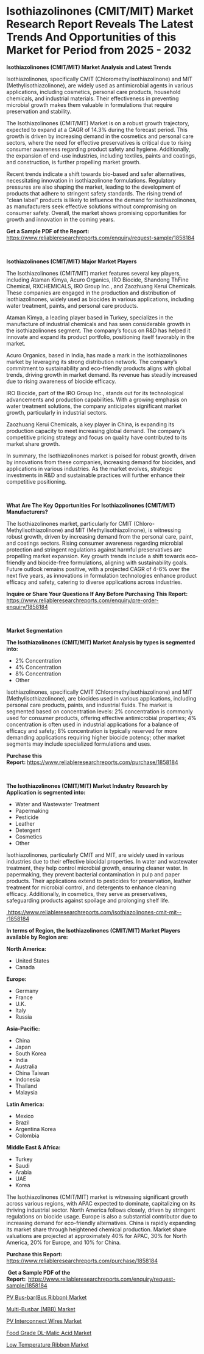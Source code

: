 <p><h1>Isothiazolinones (CMIT/MIT) Market Research Report Reveals The Latest Trends And Opportunities of this Market for Period from 2025 - 2032</h1></p><p><strong>Isothiazolinones (CMIT/MIT) Market Analysis and Latest Trends</strong></p>
<p><p>Isothiazolinones, specifically CMIT (Chloromethylisothiazolinone) and MIT (Methylisothiazolinone), are widely used as antimicrobial agents in various applications, including cosmetics, personal care products, household chemicals, and industrial materials. Their effectiveness in preventing microbial growth makes them valuable in formulations that require preservation and stability.</p><p>The Isothiazolinones (CMIT/MIT) Market is on a robust growth trajectory, expected to expand at a CAGR of 14.3% during the forecast period. This growth is driven by increasing demand in the cosmetics and personal care sectors, where the need for effective preservatives is critical due to rising consumer awareness regarding product safety and hygiene. Additionally, the expansion of end-use industries, including textiles, paints and coatings, and construction, is further propelling market growth.</p><p>Recent trends indicate a shift towards bio-based and safer alternatives, necessitating innovation in isothiazolinone formulations. Regulatory pressures are also shaping the market, leading to the development of products that adhere to stringent safety standards. The rising trend of "clean label" products is likely to influence the demand for isothiazolinones, as manufacturers seek effective solutions without compromising on consumer safety. Overall, the market shows promising opportunities for growth and innovation in the coming years.</p></p>
<p><strong>Get a Sample PDF of the Report:&nbsp;</strong> <a href="https://www.reliableresearchreports.com/enquiry/request-sample/1858184?utm_campaign=34&utm_medium=2&utm_source=Github&utm_content=ia&utm_term=03022025&utm_id=isothiazolinones-cmitmit">https://www.reliableresearchreports.com/enquiry/request-sample/1858184</a></p>
<p>&nbsp;</p>
<p><strong>Isothiazolinones (CMIT/MIT) Major Market Players</strong></p>
<p><p>The Isothiazolinones (CMIT/MIT) market features several key players, including Ataman Kimya, Acuro Organics, IRO Biocide, Shandong ThFine Chemical, RXCHEMICALS, IRO Group Inc., and Zaozhuang Kerui Chemicals. These companies are engaged in the production and distribution of isothiazolinones, widely used as biocides in various applications, including water treatment, paints, and personal care products.</p><p>Ataman Kimya, a leading player based in Turkey, specializes in the manufacture of industrial chemicals and has seen considerable growth in the isothiazolinones segment. The company’s focus on R&D has helped it innovate and expand its product portfolio, positioning itself favorably in the market.</p><p>Acuro Organics, based in India, has made a mark in the isothiazolinones market by leveraging its strong distribution network. The company’s commitment to sustainability and eco-friendly products aligns with global trends, driving growth in market demand. Its revenue has steadily increased due to rising awareness of biocide efficacy.</p><p>IRO Biocide, part of the IRO Group Inc., stands out for its technological advancements and production capabilities. With a growing emphasis on water treatment solutions, the company anticipates significant market growth, particularly in industrial sectors.</p><p>Zaozhuang Kerui Chemicals, a key player in China, is expanding its production capacity to meet increasing global demand. The company’s competitive pricing strategy and focus on quality have contributed to its market share growth.</p><p>In summary, the Isothiazolinones market is poised for robust growth, driven by innovations from these companies, increasing demand for biocides, and applications in various industries. As the market evolves, strategic investments in R&D and sustainable practices will further enhance their competitive positioning.</p></p>
<p>&nbsp;</p>
<p><strong>What Are The Key Opportunities For Isothiazolinones (CMIT/MIT) Manufacturers?</strong></p>
<p><p>The Isothiazolinones market, particularly for CMIT (Chloro-Methylisothiazolinone) and MIT (Methylisothiazolinone), is witnessing robust growth, driven by increasing demand from the personal care, paint, and coatings sectors. Rising consumer awareness regarding microbial protection and stringent regulations against harmful preservatives are propelling market expansion. Key growth trends include a shift towards eco-friendly and biocide-free formulations, aligning with sustainability goals. Future outlook remains positive, with a projected CAGR of 4-6% over the next five years, as innovations in formulation technologies enhance product efficacy and safety, catering to diverse applications across industries.</p></p>
<p><strong>Inquire or Share Your Questions If Any Before Purchasing This Report:</strong> <a href="https://www.reliableresearchreports.com/enquiry/pre-order-enquiry/1858184?utm_campaign=34&utm_medium=2&utm_source=Github&utm_content=ia&utm_term=03022025&utm_id=isothiazolinones-cmitmit">https://www.reliableresearchreports.com/enquiry/pre-order-enquiry/1858184</a></p>
<p>&nbsp;</p>
<p><strong>Market Segmentation</strong></p>
<p><strong>The Isothiazolinones (CMIT/MIT) Market Analysis by types is segmented into:</strong></p>
<p><ul><li>2% Concentration</li><li>4% Concentration</li><li>8% Concentration</li><li>Other</li></ul></p>
<p><p>Isothiazolinones, specifically CMIT (Chloromethylisothiazolinone) and MIT (Methylisothiazolinone), are biocides used in various applications, including personal care products, paints, and industrial fluids. The market is segmented based on concentration levels: 2% concentration is commonly used for consumer products, offering effective antimicrobial properties; 4% concentration is often used in industrial applications for a balance of efficacy and safety; 8% concentration is typically reserved for more demanding applications requiring higher biocide potency; other market segments may include specialized formulations and uses.</p></p>
<p><strong>Purchase this Report:&nbsp;</strong><a href="https://www.reliableresearchreports.com/purchase/1858184?utm_campaign=34&utm_medium=2&utm_source=Github&utm_content=ia&utm_term=03022025&utm_id=isothiazolinones-cmitmit">https://www.reliableresearchreports.com/purchase/1858184</a></p>
<p>&nbsp;</p>
<p><strong>The Isothiazolinones (CMIT/MIT) Market Industry Research by Application is segmented into:</strong></p>
<p><ul><li>Water and Wastewater Treatment</li><li>Papermaking</li><li>Pesticide</li><li>Leather</li><li>Detergent</li><li>Cosmetics</li><li>Other</li></ul></p>
<p><p>Isothiazolinones, particularly CMIT and MIT, are widely used in various industries due to their effective biocidal properties. In water and wastewater treatment, they help control microbial growth, ensuring cleaner water. In papermaking, they prevent bacterial contamination in pulp and paper products. Their applications extend to pesticides for preservation, leather treatment for microbial control, and detergents to enhance cleaning efficacy. Additionally, in cosmetics, they serve as preservatives, safeguarding products against spoilage and prolonging shelf life.</p></p>
<p><a href="https://www.reliableresearchreports.com/isothiazolinones-cmit-mit--r1858184?utm_campaign=34&utm_medium=2&utm_source=Github&utm_content=ia&utm_term=03022025&utm_id=isothiazolinones-cmitmit">&nbsp;https://www.reliableresearchreports.com/isothiazolinones-cmit-mit--r1858184</a></p>
<p><strong>In terms of Region, the Isothiazolinones (CMIT/MIT) Market Players available by Region are:</strong></p>
<p>
    <p> <strong> North America: </strong>
        <ul>
            <li>United States</li>
            <li>Canada</li>
        </ul>
        </p> 
    <p> <strong> Europe: </strong>
        <ul>
            <li>Germany</li>
            <li>France</li>
            <li>U.K.</li>
            <li>Italy</li>
            <li>Russia</li>
        </ul>
        </p> 
    <p> <strong> Asia-Pacific: </strong>
        <ul>
            <li>China</li>
            <li>Japan</li>
            <li>South Korea</li>
            <li>India</li>
            <li>Australia</li>
            <li>China Taiwan</li>
            <li>Indonesia</li>
            <li>Thailand</li>
            <li>Malaysia</li>
        </ul>
        </p> 
    <p> <strong> Latin America: </strong>
        <ul>
            <li>Mexico</li>
            <li>Brazil</li>
            <li>Argentina Korea</li>
            <li>Colombia</li>
        </ul>
        </p> 
    <p> <strong> Middle East & Africa: </strong>
        <ul>
            <li>Turkey</li>
            <li>Saudi</li>
            <li>Arabia</li>
            <li>UAE</li>
            <li>Korea</li>
        </ul>
    </p>
    </p>
<p><p>The Isothiazolinones (CMIT/MIT) market is witnessing significant growth across various regions, with APAC expected to dominate, capitalizing on its thriving industrial sector. North America follows closely, driven by stringent regulations on biocide usage. Europe is also a substantial contributor due to increasing demand for eco-friendly alternatives. China is rapidly expanding its market share through heightened chemical production. Market share valuations are projected at approximately 40% for APAC, 30% for North America, 20% for Europe, and 10% for China.</p></p>
<p><strong>Purchase this Report: </strong><a href="https://www.reliableresearchreports.com/purchase/1858184?utm_campaign=34&utm_medium=2&utm_source=Github&utm_content=ia&utm_term=03022025&utm_id=isothiazolinones-cmitmit">https://www.reliableresearchreports.com/purchase/1858184</a></p>
<p>&nbsp;<strong>Get a Sample PDF of the Report:&nbsp;&nbsp;</strong><a href="https://www.reliableresearchreports.com/enquiry/request-sample/1858184?utm_campaign=34&utm_medium=2&utm_source=Github&utm_content=ia&utm_term=03022025&utm_id=isothiazolinones-cmitmit">https://www.reliableresearchreports.com/enquiry/request-sample/1858184</a></p>
<p><strong></strong></p>
<p><p><a href="https://github.com/alasmyayock/Market-Research-Report-List-1/blob/main/pv-bus-barbus-ribbon-market.md?utm_campaign=34&utm_medium=2&utm_source=Github&utm_content=ia&utm_term=03022025&utm_id=isothiazolinones-cmitmit">PV Bus-bar(Bus Ribbon) Market</a></p><p><a href="https://github.com/aksayvoogdt/Market-Research-Report-List-1/blob/main/multi-busbar-mbb-market.md?utm_campaign=34&utm_medium=2&utm_source=Github&utm_content=ia&utm_term=03022025&utm_id=isothiazolinones-cmitmit">Multi-Busbar (MBB) Market</a></p><p><a href="https://github.com/eusoffyhanty/Market-Research-Report-List-1/blob/main/pv-interconnect-wires-market.md?utm_campaign=34&utm_medium=2&utm_source=Github&utm_content=ia&utm_term=03022025&utm_id=isothiazolinones-cmitmit">PV Interconnect Wires Market</a></p><p><a href="https://github.com/guneycigdem35/Market-Research-Report-List-5/blob/main/food-grade-dl-malic-acid-market.md?utm_campaign=34&utm_medium=2&utm_source=Github&utm_content=ia&utm_term=03022025&utm_id=isothiazolinones-cmitmit">Food Grade DL-Malic Acid Market</a></p><p><a href="https://github.com/itayjedhe/Market-Research-Report-List-1/blob/main/low-temperature-ribbon-market.md?utm_campaign=34&utm_medium=2&utm_source=Github&utm_content=ia&utm_term=03022025&utm_id=isothiazolinones-cmitmit">Low Temperature Ribbon Market</a></p></p>